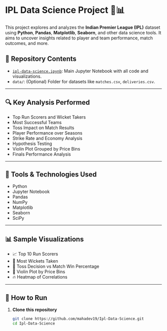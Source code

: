 # IPL Data Science Project 🏏📊

This project explores and analyzes the **Indian Premier League (IPL)** dataset using **Python**, **Pandas**, **Matplotlib**, **Seaborn**, and other data science tools. It aims to uncover insights related to player and team performance, match outcomes, and more.

## 📁 Repository Contents

- [`ipl-data-science.ipynb`](https://github.com/mahadev19/Ipl-Data-Science/blob/main/ipl-data-science.ipynb): Main Jupyter Notebook with all code and visualizations.
- `data/`: (Optional) Folder for datasets like `matches.csv`, `deliveries.csv`.

---

## 🔍 Key Analysis Performed

- Top Run Scorers and Wicket Takers
- Most Successful Teams
- Toss Impact on Match Results
- Player Performance over Seasons
- Strike Rate and Economy Analysis
- Hypothesis Testing
- Violin Plot Grouped by Price Bins
- Finals Performance Analysis

---

## 🧰 Tools & Technologies Used

- Python
- Jupyter Notebook
- Pandas
- NumPy
- Matplotlib
- Seaborn
- SciPy

---

## 📊 Sample Visualizations

- 📈 Top 10 Run Scorers
- 🎯 Most Wickets Taken
- 🧠 Toss Decision vs Match Win Percentage
- 🎻 Violin Plot by Price Bins
- 🔥 Heatmap of Correlations

---

## 🚀 How to Run

1. **Clone this repository**  
   ```bash
   git clone https://github.com/mahadev19/Ipl-Data-Science.git
   cd Ipl-Data-Science
